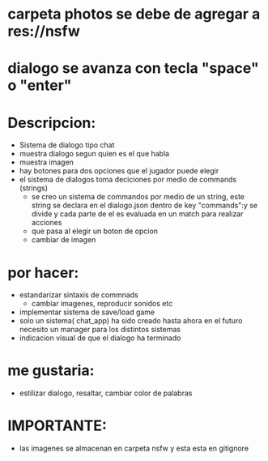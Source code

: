 # carpeta photos se debe de agregar a res://nsfw
# dialogo se avanza con tecla "space" o "enter"
# Descripcion:
- Sistema de dialogo tipo chat
- muestra dialogo segun quien es el que habla
- muestra imagen
- hay botones para dos opciones que el jugador puede elegir
- el sistema de dialogos toma deciciones por medio de commands (strings)
    - se creo un sistema de commandos por medio de un string, este string se declara en el dialogo.json dentro de key "commands":y se divide y cada parte de el es evaluada en un match para realizar acciones
    - que pasa al elegir un boton de opcion
    - cambiar de imagen

# por hacer:
- estandarizar sintaxis de commnads
    - cambiar imagenes, reproducir sonidos etc
- implementar sistema de save/load game
- solo un sistema( chat_app) ha sido creado hasta ahora en el futuro necesito un manager para los distintos sistemas
- indicacion visual de que el dialogo ha terminado

# me gustaria:
- estilizar dialogo, resaltar, cambiar color de palabras

# IMPORTANTE:
- las imagenes se almacenan en carpeta nsfw y esta esta en gitignore